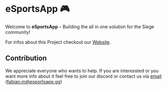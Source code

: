 # eSportsApp 🎮

Welcome to **eSportsApp** – Building the all in one solution for the Siege community! 

For infos about this Project checkout our [Website](https://esportsapp.gg/landing).

## Contribution

We appreciate everyone who wants to help. If you are interessted or you want more info about it feel free to join our discord or contact us via [email](mailto:fabian.m@esportsapp.gg) (fabian.m@esportsapp.gg)
